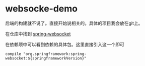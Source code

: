 # websocke-demo

后端的构建就不说了。直接开始说相关的。具体的项目我会放在git上。

在仓库中找到 [spring-websocket](http://mvnrepository.com/artifact/org.springframework/spring-websocket/4.2.3.RELEASE)

在依赖项中可以看到依赖的具体包。这里直接引入这一个即可

```
compile "org.springframework:spring-websocket:${springframeworkVersion}"
```